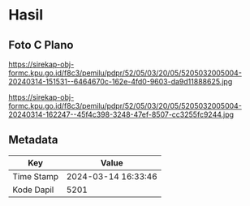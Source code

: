 # Hasil

## Foto C Plano

https://sirekap-obj-formc.kpu.go.id/f8c3/pemilu/pdpr/52/05/03/20/05/5205032005004-20240314-151531--6464670c-162e-4fd0-9603-da9d11888625.jpg

https://sirekap-obj-formc.kpu.go.id/f8c3/pemilu/pdpr/52/05/03/20/05/5205032005004-20240314-162247--45f4c398-3248-47ef-8507-cc3255fc9244.jpg


## Metadata

| Key        | Value               |
| ---------- | ------------------- |
| Time Stamp | 2024-03-14 16:33:46 |
| Kode Dapil | 5201                |



